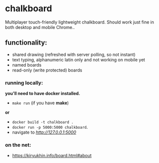 # chalkboard

Multiplayer touch-friendly lightweight chalkboard.
Should work just fine in both desktop and mobile Chrome..

## functionality:

* shared drawing (refreshed with server polling, so not instant)
* text typing, alphanumeric latin only and not working on mobile yet
* named boards
* read-only (write protected) boards

### running locally:

**you'll need to have docker installed.**

* `make run` (if you have **make**) 

**or**

* `docker build -t chalkboard .` 
* `docker run -p 5000:5000 chalkboard`.
* navigate to *http://127.0.0.1:5000*

### on the net:

* https://kiryukhin.info/board.html#about

